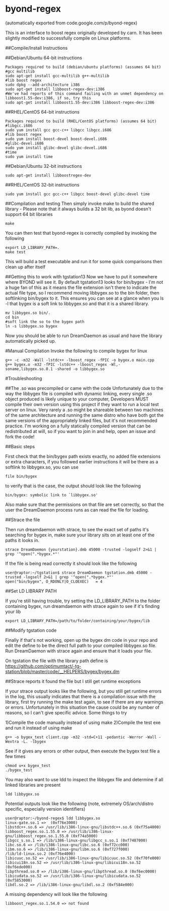 # byond-regex
(automatically exported from code.google.com/p/byond-regex)

This is an interface to boost regex originally developed by carn. It has been slightly modified to successfully compile on Linux platforms.

##Compile/Install Instructions

##Debian/Ubuntu 64-bit instructions

    Packages required to build (debian/ubuntu platforms) (assumes 64 bit)
    #gcc multilib
    sudo apt-get install gcc-multilib g++-multilib
    #lib boost regex
    sudo dpkg --add-architecture i386
    sudo apt-get install libboost-regex-dev:i386
    #We've had reports of this command failing with an unmet dependency on libboost1.55-dev:i386, if so, try this
    sudo apt-get install libboost1.55-dev:i386 libboost-regex-dev:i386
    
##RHEL/CentOS 64-bit instructions

    Packages required to build (RHEL/CentOS platforms) (assumes 64 bit)
    #libgcc.i686
    sudo yum install gcc gcc-c++ libgcc libgcc.i686
    #lib boost regex
    sudo yum install boost-devel boost-devel.i686
    #glibc-devel.i686
    sudo yum install glibc-devel glibc-devel.i686
    #time
    sudo yum install time

##Debian/Ubuntu 32-bit instructions
    
    sudo apt-get install libboostregex-dev
    
##RHEL/CentOS 32-bit instructions
    
    sudo yum install gcc gcc-c++ libgcc boost-devel glibc-devel time

##Compilation and testing
Then simply invoke make to build the shared library - Please note that it always builds a 32 bit lib, as byond doesn't support 64 bit libraries

    make

You can then test that byond-regex is correctly compiled by invoking the following

    export LD_LIBRARY_PATH=.
    make test

This will build a test executable and run it for some quick comparisons then clean up after itself

##Getting this to work with tgstation13
Now we have to put it somewhere where BYOND will see it. By default tgstation13 looks for bin/bygex - I'm not a huge fan of this as it means the file extension isn't there to indicate the actual file type, so I recommend moving libbygex.so to the bin folder, then softlinking bin/bygex to it. This ensures you can see at a glance when you ls -l that bygex is a soft link to libbygex.so and that it is a shared library.

    mv libbygex.so bin/.
    cd bin
    #soft link the so to the bygex path
    ln -s libbygex.so bygex

Now you should be able to run DreamDaemon as usual and have the library automatically picked up.

#Manual Compilation
Invoke the following to compile bygex for linux

    g++ -c -m32 -Wall -lstdc++ -lboost_regex -fPIC -o bygex.o main.cpp
    g++ bygex.o -m32 -fPIC -lstdc++ -lboost_regex -Wl,-soname,libygex.so.0.1 -shared -o libbygex.so

#Troubleshooting

##The .so was precompiled or came with the code
Unfortunately due to the way the libbygex file is compiled with dynamic linking, every single .so object produced is likely unique to your computer, Developers MUST compile their own version using this project if they want to run a local test server on linux. Very rarely a .so might be shareable between two machines of the same architecture and running the same distro who have both got the same versions of the appropriately linked files, but it's not recommended practice. I'm working on a fully statically compiled version that can be redistributed at will, so if you want to join in and help, open an issue and fork the code!

##Basic steps

First check that the bin/bygex path exists exactly, no added file extensions or extra characters, if you followed earlier instructions it will be there as a softlink to libbygex.so, you can use


    file bin/bygex
    
to verify that is the case, the output should look like the following 

    bin/bygex: symbolic link to `libbygex.so'

Also make sure that the permissions on that file are set correctly, so that the user the DreamDaemon process runs as can read the file for loading.

##Strace the file

Then run dreamdaemon with strace, to see the exact set of paths it's searching for bygex in, make sure your library sits on at least one of the paths it looks in.
    
    strace DreamDaemon {yourstation}.dmb 45000 -trusted -logself 2>&1 | grep '^open(".*bygex.*"'
    
If the file is being read correctly it should look like the following

    user@raptor:~/tgstation$ strace DreamDaemon tgstation.dmb 45000 -trusted -logself 2>&1 | grep '^open(".*bygex.*"'
    open("bin/bygex", O_RDONLY|O_CLOEXEC)   = 4

##Set LD LIBRARY PATH

If you're still having trouble, try setting the LD_LIBRARY_PATH to the folder containing bygex, run dreamdaemon with strace again to see if it's finding your lib

    export LD_LIBRARY_PATH=/path/to/folder/containing/your/bygex/lib

##Modify tgstation code    

Finally if that's not working, open up the bygex dm code in your repo and edit the define to be the direct full path to your compiled libbygex.so file. Run DreamDaemon with strace again and ensure that it loads your file.

On tgstation the file with the library path define is https://github.com/optimumtact/-tg-station/blob/master/code/__HELPERS/bygex/bygex.dm

##Strace reports it found the file but I still get runtime exceptions

If your strace output looks like the following, but you still get runtime errors in the log, this usually indicates that there is a compilation issue with the library, first try running the make test again, to see if there are any warnings or errors. Unfortunately in this situation the cause could be any number of reasons, so I can't give specific advice. Some things to try

1)Compile the code manually instead of using make
2)Compile the test exe and run it instead of using make

    g++ -o bygex_test client.cpp -m32 -std=C+11 -pedantic -Werror -Wall -Wextra -L. -lbygex

See if it gives any errors or other output, then execute the bygex test file a few times

    chmod u+x bygex_test
    ./bygex_test

You may also want to use ldd to inspect the libbygex file and determine if all linked libraries are present

    ldd libbygex.so
    
Potential outputs look like the following (note, extremely OS/arch/distro specific, especially version identifiers)

    user@raptor:~/byond-regex$ ldd libbygex.so 
	linux-gate.so.1 =>  (0xf76e3000)
	libstdc++.so.6 => /usr/lib/i386-linux-gnu/libstdc++.so.6 (0xf75a4000)
	libboost_regex.so.1.55.0 => /usr/lib/i386-linux-gnu/libboost_regex.so.1.55.0 (0xf74a5000)
	libgcc_s.so.1 => /lib/i386-linux-gnu/libgcc_s.so.1 (0xf7487000)
	libc.so.6 => /lib/i386-linux-gnu/libc.so.6 (0xf72cc000)
	libm.so.6 => /lib/i386-linux-gnu/libm.so.6 (0xf727f000)
	/lib/ld-linux.so.2 (0xf76e4000)
	libicuuc.so.52 => /usr/lib/i386-linux-gnu/libicuuc.so.52 (0xf70fe000)
	libicui18n.so.52 => /usr/lib/i386-linux-gnu/libicui18n.so.52 (0xf6ede000)
	libpthread.so.0 => /lib/i386-linux-gnu/libpthread.so.0 (0xf6ec0000)
	libicudata.so.52 => /usr/lib/i386-linux-gnu/libicudata.so.52 (0xf5853000)
	libdl.so.2 => /lib/i386-linux-gnu/libdl.so.2 (0xf584e000)
	
A missing dependency will look like the following 

    libboost_regex.so.1.54.0 => not found



